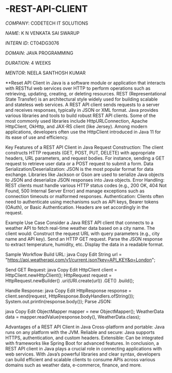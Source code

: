 # -REST-API-CLIENT
*COMPANY*: CODETECH IT SOLUTIONS

*NAME*: K N VENKATA SAI SWARUP

*INTERN ID*: CT04DG3076

*DOMAIN*: JAVA PROGRAMMING

*DURATION*: 4 WEEKS

*MENTOR*: NEELA SANTHOSH KUMAR

**Reset API Client in Java is a software module or application that interacts with RESTful web services over HTTP to perform operations such as retrieving, updating, creating, or deleting resources. REST (Representational State Transfer) is an architectural style widely used for building scalable and stateless web services. A REST API client sends requests to a server and receives responses, typically in JSON or XML format.
Java provides various libraries and tools to build robust REST API clients. Some of the most commonly used libraries include HttpURLConnection, Apache HttpClient, OkHttp, and JAX-RS client (like Jersey). Among modern applications, developers often use the HttpClient introduced in Java 11 for its ease of use and efficiency.

Key Features of a REST API Client in Java
Request Construction:
The client constructs HTTP requests (GET, POST, PUT, DELETE) with appropriate headers, URL parameters, and request bodies. For instance, sending a GET request to retrieve user data or a POST request to submit a form.
Data Serialization/Deserialization:
JSON is the most popular format for data exchange. Libraries like Jackson or Gson are used to serialize Java objects to JSON and deserialize JSON responses into Java objects.
Error Handling:
REST clients must handle various HTTP status codes (e.g., 200 OK, 404 Not Found, 500 Internal Server Error) and manage exceptions such as connection timeouts or malformed responses.
Authentication:
Clients often need to authenticate using mechanisms such as API keys, Bearer tokens (OAuth), or Basic Authentication. Headers are set accordingly in the request.

Example Use Case
Consider a Java REST API client that connects to a weather API to fetch real-time weather data based on a city name. The client would:
Construct the request URL with query parameters (e.g., city name and API key).
Send an HTTP GET request.
Parse the JSON response to extract temperature, humidity, etc.
Display the data in a readable format.

Sample Workflow
Build URL:
java
Copy
Edit
String url = "https://api.weatherapi.com/v1/current.json?key=API_KEY&q=London";

Send GET Request:
java
Copy
Edit
HttpClient client = HttpClient.newHttpClient();
HttpRequest request = HttpRequest.newBuilder()
        .uri(URI.create(url))
        .GET()
        .build();
        
Handle Response:
java
Copy
Edit
HttpResponse<String> response = client.send(request, HttpResponse.BodyHandlers.ofString());
System.out.println(response.body());
Parse JSON:

java
Copy
Edit
ObjectMapper mapper = new ObjectMapper();
WeatherData data = mapper.readValue(response.body(), WeatherData.class);

Advantages of a REST API Client in Java
Cross-platform and portable: Java runs on any platform with the JVM.
Reliable and secure: Java supports HTTPS, authentication, and custom headers.
Extensible: Can be integrated with frameworks like Spring Boot for advanced features.
In conclusion, a REST API client in Java plays a crucial role in connecting applications with web services. With Java’s powerful libraries and clear syntax, developers can build efficient and scalable clients to consume APIs across various domains such as weather data, e-commerce, finance, and more.
